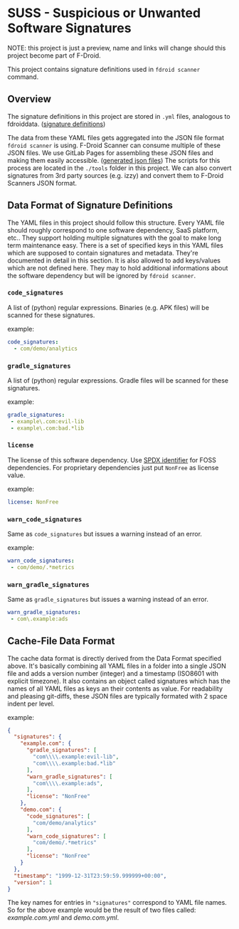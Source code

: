 # SUSS - Suspicious or Unwanted Software Signatures

NOTE: this project is just a preview, name and links will change should this
project become part of F-Droid.

This project contains signature definitions used in `fdroid scanner` command.

## Overview

The signature definitions in this project are stored in `.yml` files, analogous
to fdroiddata. ([signature
definitions](https://gitlab.com/fdroid/suss/-/tree/master/suss))

The data from these YAML files gets aggregated into the JSON file format
`fdroid scanner` is using.  F-Droid Scanner can consume multiple of these JSON
files.  We use GitLab Pages for assembling these JSON files and making them
easily accessible. ([generated json
files](https://fdroid.gitlab.io/suss))  The scripts for
this process are located in the `./tools` folder in this project.  We can also
convert signatures from 3rd party sources (e.g. izzy) and convert them to
F-Droid Scanners JSON format.


## Data Format of Signature Definitions

The YAML files in this project should follow this structure. Every YAML file
should roughly correspond to one software dependency, SaaS platform, etc..
They support holding multiple signatures with the goal to make long term
maintenance easy.  There is a set of specified keys in this YAML files which
are supposed to contain signatures and metadata.  They're documented in detail
in this section.  It is also allowed to add keys/values which are not defined
here.  They may to hold additional informations about the software dependency
but will be ignored by `fdroid scanner`.

### `code_signatures`

A list of (python) regular expressions. Binaries (e.g. APK files) will be
scanned for these signatures.

example:

```yaml
code_signatures:
  - com/demo/analytics
```

### `gradle_signatures`

A list of (python) regular expressions. Gradle files will be scanned for these
signatures.

example:

```yaml
gradle_signatures:
 - example\.com:evil-lib
 - example\.com:bad.*lib
```

### `license`

The license of this software dependency. Use [SPDX
identifier](https://spdx.org/licenses/) for FOSS dependencies. For proprietary
dependencies just put `NonFree` as license value.

example:

```yaml
license: NonFree
```

### `warn_code_signatures`

Same as `code_signatures` but issues a warning instead of an error.

example:

```yaml
warn_code_signatures:
 - com/demo/.*metrics
```

### `warn_gradle_signatures`

Same as `gradle_signatures` but issues a warning instead of an error.

```yaml
warn_gradle_signatures:
 - com\.example:ads
```

## Cache-File Data Format

The cache data format is directly derived from the Data Format specified above.
It's basically combining all YAML files in a folder into a single JSON file
and adds a version number (integer) and a timestamp (ISO8601 with explicit
timezone). It also contains an object called signatures which has the names of
all YAML files as keys an their contents as value. For readability and pleasing
git-diffs, these JSON files are typically formated with 2 space indent per
level.

example:

```json
{
  "signatures": {
    "example.com": {
      "gradle_signatures": [
        "com\\\\.example:evil-lib",
        "com\\\\.example:bad.*lib"
      ],
      "warn_gradle_signatures": [
        "com\\\\.example:ads",
      ],
      "license": "NonFree"
    },
    "demo.com": {
      "code_signatures": [
        "com/demo/analytics"
      ],
      "warn_code_signatures": [
        "com/demo/.*metrics"
      ],
      "license": "NonFree"
    }
  },
  "timestamp": "1999-12-31T23:59:59.999999+00:00",
  "version": 1
}
```

The key names for entries in `"signatures"` correspond to YAML file names. So
for the above example would be the result of two files called:
_example.com.yml_ and _demo.com.yml_.
